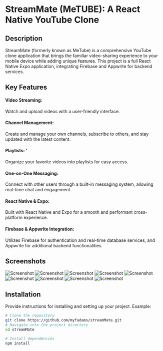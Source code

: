 # StreamMate (MeTUBE): A React Native YouTube Clone

## Description

StreamMate (formerly known as MeTube) is a comprehensive YouTube clone application that brings the familiar video-sharing experience to your mobile device while adding unique features. This project is a full React Native Expo application, integrating Firebase and Appwrite for backend services.


## Key Features
#### Video Streaming: 
  Watch and upload videos with a user-friendly interface.
#### Channel Management:
  Create and manage your own channels, subscribe to others, and stay updated with the latest content.
#### Playlists: '
  Organize your favorite videos into playlists for easy access.
#### One-on-One Messaging: 
  Connect with other users through a built-in messaging system, allowing real-time chat and engagement.
#### React Native & Expo:
  Built with React Native and Expo for a smooth and performant cross-platform experience.
#### Firebase & Appwrite Integration: 
  Utilizes Firebase for authentication and real-time database services, and Appwrite for additional backend functionalities.
## Screenshots

![Screenshot](https://github.com/myfadams/streamMate/blob/master/images/IMG_1416.png)
![Screenshot](https://github.com/myfadams/streamMate/blob/master/images/IMG_1417.png)
![Screenshot](https://github.com/myfadams/streamMate/blob/master/images/IMG_1418.png)
![Screenshot](https://github.com/myfadams/streamMate/blob/master/images/IMG_1419.png)
![Screenshot](https://github.com/myfadams/streamMate/blob/master/images/IMG_1440.png)
![Screenshot](https://github.com/myfadams/streamMate/blob/master/images/IMG_1436.png)
![Screenshot](https://github.com/myfadams/streamMate/blob/master/images/IMG_1435.png)
![Screenshot](https://github.com/myfadams/streamMate/blob/master/images/IMG_1426.png)
![Screenshot](https://github.com/myfadams/streamMate/blob/master/images/IMG_1427.png)


## Installation

Provide instructions for installing and setting up your project. Example:

```bash
# Clone the repository
git clone https://github.com/myfadams/streamMate.git
# Navigate into the project directory
cd streamMate

# Install dependencies
npm install


